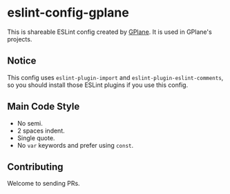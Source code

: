 # eslint-config-gplane

This is shareable ESLint config created by [GPlane](https://github.com/g-plane).
It is used in GPlane's projects.

## Notice

This config uses `eslint-plugin-import` and `eslint-plugin-eslint-comments`,
so you should install those ESLint plugins if you use this config.

## Main Code Style

- No semi.
- 2 spaces indent.
- Single quote.
- No `var` keywords and prefer using `const`.

## Contributing

Welcome to sending PRs.
